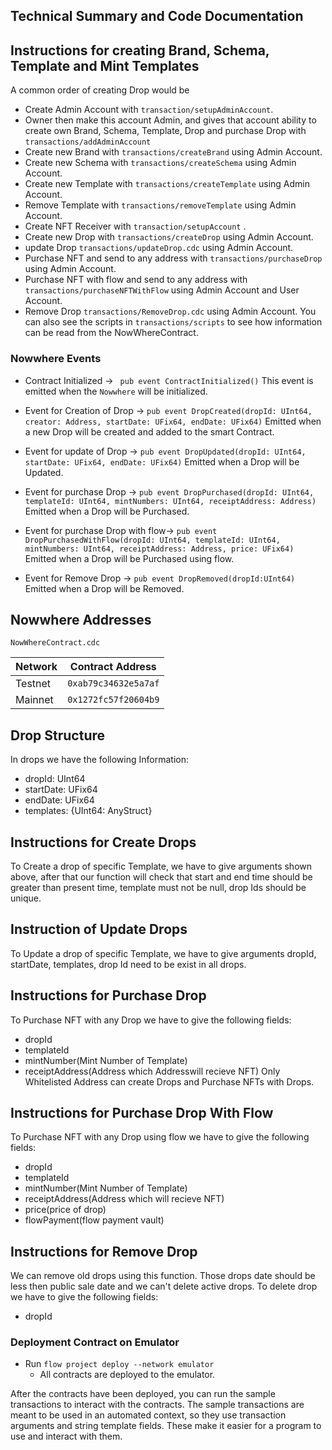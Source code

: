## Technical Summary and Code Documentation

## Instructions for creating Brand, Schema, Template and Mint Templates

A common order of creating Drop would be

- Create Admin Account with `transaction/setupAdminAccount`.
- Owner then make this account Admin, and gives that account ability to create own Brand, Schema, Template, Drop
  and purchase Drop with `transactions/addAdminAccount`
- Create new Brand with `transactions/createBrand` using Admin Account.
- Create new Schema with `transactions/createSchema` using Admin Account.
- Create new Template with `transactions/createTemplate` using Admin Account.
- Remove Template with `transactions/removeTemplate` using Admin Account.
- Create NFT Receiver with `transaction/setupAccount` .
- Create new Drop with `transactions/createDrop` using Admin Account.
- update Drop `transactions/updateDrop.cdc` using Admin Account.
- Purchase NFT and send to any address with `transactions/purchaseDrop` using Admin Account.
- Purchase NFT with flow and send to any address with `transactions/purchaseNFTWithFlow` using Admin Account and User Account.
- Remove Drop `transactions/RemoveDrop.cdc` using Admin Account.
  You can also see the scripts in `transactions/scripts` to see how information
  can be read from the NowWhereContract.

### Nowwhere Events

- Contract Initialized ->
  ` pub event ContractInitialized()`
  This event is emitted when the `Nowwhere` will be initialized.

- Event for Creation of Drop ->
  `pub event DropCreated(dropId: UInt64, creator: Address, startDate: UFix64, endDate: UFix64)`
  Emitted when a new Drop will be created and added to the smart Contract.

- Event for update of Drop ->
  `pub event DropUpdated(dropId: UInt64, startDate: UFix64, endDate: UFix64)`
  Emitted when a Drop will be Updated.

- Event for purchase Drop ->
  `pub event DropPurchased(dropId: UInt64, templateId: UInt64, mintNumbers: UInt64, receiptAddress: Address)`
  Emitted when a Drop will be Purchased.

- Event for purchase Drop with flow->
  `pub event DropPurchasedWithFlow(dropId: UInt64, templateId: UInt64, mintNumbers: UInt64, receiptAddress: Address, price: UFix64)`
  Emitted when a Drop will be Purchased using flow.

- Event for Remove Drop ->
  `pub event DropRemoved(dropId:UInt64)`
  Emitted when a Drop will be Removed.

## Nowwhere Addresses

`NowWhereContract.cdc`

| Network | Contract Address     |
| ------- | -------------------- |
| Testnet | `0xab79c34632e5a7af` |
| Mainnet | `0x1272fc57f20604b9` |

## Drop Structure

In drops we have the following Information:

- dropId: UInt64
- startDate: UFix64
- endDate: UFix64
- templates: {UInt64: AnyStruct}

## Instructions for Create Drops

To Create a drop of specific Template, we have to give arguments shown above, after that our function will check that start and end time should be greater than present time, template must not be null, drop Ids should be unique.

## Instruction of Update Drops

To Update a drop of specific Template, we have to give arguments dropId, startDate, templates, drop Id need to be exist in all drops.

## Instructions for Purchase Drop

To Purchase NFT with any Drop we have to give the following fields:

- dropId
- templateId
- mintNumber(Mint Number of Template)
- receiptAddress(Address which Addresswill recieve NFT)
  Only Whitelisted Address can create Drops and Purchase NFTs with Drops.

## Instructions for Purchase Drop With Flow

To Purchase NFT with any Drop using flow we have to give the following fields:

- dropId
- templateId
- mintNumber(Mint Number of Template)
- receiptAddress(Address which will recieve NFT)
- price(price of drop)
- flowPayment(flow payment vault)

## Instructions for Remove Drop

We can remove old drops using this function. Those drops date should be less then public sale date and we can't delete active drops. To delete drop we have to give the following fields:

- dropId

### Deployment Contract on Emulator

- Run `flow project deploy --network emulator`
  - All contracts are deployed to the emulator.

After the contracts have been deployed, you can run the sample transactions
to interact with the contracts. The sample transactions are meant to be used
in an automated context, so they use transaction arguments and string template
fields. These make it easier for a program to use and interact with them.
